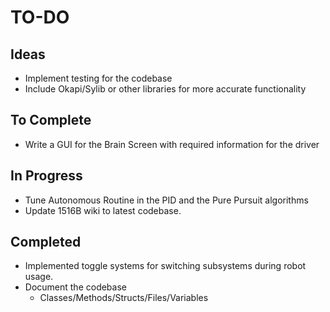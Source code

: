 # TO-DO

## Ideas
- Implement testing for the codebase
- Include Okapi/Sylib or other libraries for more accurate functionality

## To Complete
- Write a GUI for the Brain Screen with required information for the driver

## In Progress
- Tune Autonomous Routine in the PID and the Pure Pursuit algorithms
- Update 1516B wiki to latest codebase.

## Completed
- Implemented toggle systems for switching subsystems during robot usage.
- Document the codebase
    - Classes/Methods/Structs/Files/Variables

